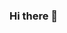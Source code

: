 ### Hi there 👋

<!--
**RoyGRT/RoyGRT** is a ✨ _special_ ✨ repository because its `README.md` (this file) appears on your GitHub profile.

Here are some ideas to get you started:

- 🔭 I’m currently working in Silk Software as an Software Engineer
- 🌱 I’m currently learning API developement

-->
